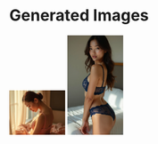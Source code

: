 # Generated Images



<img src="2025_07_24_01.webp" width="100"/> <img src="2025_07_24_02.webp" width="100"/>